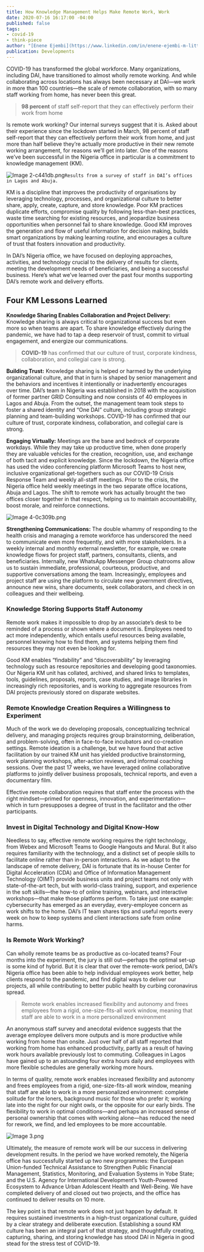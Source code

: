 ```yaml
---
title: How Knowledge Management Helps Make Remote Work, Work
date: 2020-07-16 16:17:00 -04:00
published: false
tags:
- covid-19
- think-piece
author: "[Enene Ejembi](https://www.linkedin.com/in/enene-ejembi-m-litt-ckm-5b452071/) "
publication: Developments
---
```


COVID-19 has transformed the global workforce. Many organizations, including DAI, have transitioned to almost wholly remote working. And while collaborating across locations has always been necessary at DAI—we work in more than 100 countries—the scale of remote collaboration, with so many staff working from home, has never been this great. 



> **98 percent** of staff self-report that they can effectively perform their work from home

Is remote work working? Our internal surveys suggest that it is. Asked about their experience since the lockdown started in March, 98 percent of staff self-report that they can effectively perform their work from home, and just more than half believe they’re actually more productive in their new remote working arrangement, for reasons we’ll get into later. One of the reasons we’ve been successful in the Nigeria office in particular is a commitment to knowledge management (KM). 

![Image 2-c441db.png](/uploads/Image%202-c441db.png)`Results from a survey of staff in DAI’s offices in Lagos and Abuja.`

KM is a discipline that improves the productivity of organisations by leveraging technology, processes, and organizational culture to better share, apply, create, capture, and store knowledge. Poor KM practices duplicate efforts, compromise quality by following less-than-best practices, waste time searching for existing resources, and jeopardize business opportunities when personnel fail to share knowledge. Good KM improves the generation and flow of useful information for decision making, builds smart organizations by making learning routine, and encourages a culture of trust that fosters innovation and productivity.
 
In DAI’s Nigeria office, we have focused on deploying approaches, activities, and technology crucial to the delivery of results for clients, meeting the development needs of beneficiaries, and being a successful business. Here’s what we’ve learned over the past four months supporting DAI’s remote work and delivery efforts.

## Four KM Lessons Learned

**Knowledge Sharing Enables Collaboration and Project Delivery:** Knowledge sharing is always critical to organizational success but even more so when teams are apart. To share knowledge effectively during the pandemic, we have had to tap a deep reservoir of trust, commit to virtual engagement, and energize our communications. 

> **COVID-19** has confirmed that our culture of trust, corporate kindness, collaboration, and collegial care is strong.

**Building Trust:** Knowledge sharing is helped or harmed by the underlying organizational culture, and that in turn is shaped by senior management and the behaviors and incentives it intentionally or inadvertently encourages over time. DAI’s team in Nigeria was established in 2018 with the acquisition of former partner GRID Consulting and now consists of 40 employees in Lagos and Abuja. From the outset, the management team took steps to foster a shared identity and “One DAI” culture, including group strategic planning and team-building workshops. COVID-19 has confirmed that our culture of trust, corporate kindness, collaboration, and collegial care is strong. 

**Engaging Virtually:** Meetings are the bane and bedrock of corporate workdays. While they may take up productive time, when done properly they are valuable vehicles for the creation, recognition, use, and exchange of both tacit and explicit knowledge. Since the lockdown, the Nigeria office has used the video conferencing platform Microsoft Teams to host new, inclusive organizational get-togethers such as our COVID-19 Crisis Response Team and weekly all-staff meetings. Prior to the crisis, the Nigeria office held weekly meetings in the two separate office locations, Abuja and Lagos. The shift to remote work has actually brought the two offices closer together in that respect, helping us to maintain accountability, boost morale, and reinforce connections.

![Image 4-0c309b.png](/uploads/Image%204-0c309b.png)

**Strengthening Communications:** The double whammy of responding to the health crisis and managing a remote workforce has underscored the need to communicate even more frequently, and with more stakeholders. In a weekly internal and monthly external newsletter, for example, we create knowledge flows for project staff, partners, consultants, clients, and beneficiaries. Internally, new WhatsApp Messenger Group chatrooms allow us to sustain immediate, professional, courteous, productive, and supportive conversations among the team. Increasingly, employees and project staff are using the platform to circulate new government directives, announce new wins, share documents, seek collaborators, and check in on colleagues and their wellbeing. 

### Knowledge Storing Supports Staff Autonomy

Remote work makes it impossible to drop by an associate’s desk to be reminded of a process or shown where a document is. Employees need to act more independently, which entails useful resources being available, personnel knowing how to find them, and systems helping them find resources they may not even be looking for. 

Good KM enables “findability” and “discoverability” by leveraging technology such as resource repositories and developing good taxonomies. Our Nigeria KM unit has collated, archived, and shared links to templates, tools, guidelines, proposals, reports, case studies, and image libraries in increasingly rich repositories, and is working to aggregate resources from DAI projects previously stored on disparate websites.  

### Remote Knowledge Creation Requires a Willingness to Experiment 

Much of the work we do developing proposals, conceptualizing technical delivery, and managing projects requires group brainstorming, deliberation, and problem-solving, often in face-to-face incubators and co-creation settings. Remote ideation is a challenge, but we have found that active facilitation by our trained KM unit has yielded productive brainstorming, work planning workshops, after-action reviews, and informal coaching sessions. Over the past 17 weeks, we have leveraged online collaborative platforms to jointly deliver business proposals, technical reports, and even a documentary film.

Effective remote collaboration requires that staff enter the process with the right mindset—primed for openness, innovation, and experimentation—which in turn presupposes a degree of trust in the facilitator and the other participants. 

### Invest in Digital Technology and Digital Know-How

Needless to say, effective remote working requires the right technology, from Webex and Microsoft Teams to Google Hangouts and Mural. But it also requires familiarity with the technology, and a distinct set of people skills to facilitate online rather than in-person interactions. As we adapt to the landscape of remote delivery, DAI is fortunate that its in-house Center for Digital Acceleration (CDA) and Office of Information Management Technology (OIMT) provide business units and project teams not only with state-of-the-art tech, but with world-class training, support, and experience in the soft skills—the how-to of online training, webinars, and interactive workshops—that make those platforms perform. To take just one example: cybersecurity has emerged as an everyday, every-employee concern as work shifts to the home. DAI’s IT team shares tips and useful reports every week on how to keep systems and client interactions safe from online harms. 

### Is Remote Work Working?

Can wholly remote teams be as productive as co-located teams? Four months into the experiment, the jury is still out—perhaps the optimal set-up is some kind of hybrid. But it is clear that over the remote-work period, DAI’s Nigeria office has been able to help individual employees work better, help clients respond to the pandemic, and find digital ways to deliver our projects, all while contributing to better public health by curbing coronavirus spread. 

> Remote work enables increased flexibility and autonomy and frees employees from a rigid, one-size-fits-all work window, meaning that staff are able to work in a more personalized environment

An anonymous staff survey and anecdotal evidence suggests that the average employee delivers more outputs and is more productive while working from home than onsite. Just over half of all staff reported that working from home has enhanced productivity, partly as a result of having work hours available previously lost to commuting. Colleagues in Lagos have gained up to an astounding four extra hours daily and employees with more flexible schedules are generally working more hours. 

In terms of quality, remote work enables increased flexibility and autonomy and frees employees from a rigid, one-size-fits-all work window, meaning that staff are able to work in a more personalized environment: complete solitude for the loners, background music for those who prefer it; working late into the night for our night owls, or the opposite for our early birds. The flexibility to work in optimal conditions—and perhaps an increased sense of personal ownership that comes with working alone—has reduced the need for rework, we find, and led employees to be more accountable. 

![Image 3.png](/uploads/Image%203.png)

Ultimately, the measure of remote work will be our success in delivering development results. In the period we have worked remotely, the Nigeria office has successfully started up two new programmes: the European Union-funded Technical Assistance to Strengthen Public Financial Management, Statistics, Monitoring, and Evaluation Systems in Yobe State; and the U.S. Agency for International Development’s Youth-Powered Ecosystem to Advance Urban Adolescent Health and Well-Being. We have completed delivery of and closed out two projects, and the office has continued to deliver results on 10 more. 

The key point is that remote work does not just happen by default. It requires sustained investments in a high-trust organizational culture, guided by a clear strategy and deliberate execution. Establishing a sound KM culture has been an integral part of that strategy, and thoughtfully creating, capturing, sharing, and storing knowledge has stood DAI in Nigeria in good stead for the stress test of COVID-19. 
